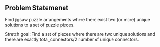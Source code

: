 ## Problem Statemenet

Find jigsaw puzzle arrangements where there exist two (or more) unique solutions to a set of puzzle pieces.

Stretch goal: Find a set of pieces where there are two unique solutions and there are exactly total_connectors/2 number 
of unique connectors.
